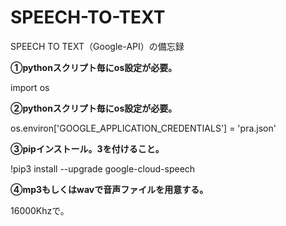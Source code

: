 # SPEECH-TO-TEXT
SPEECH TO TEXT（Google-API）の備忘録

<strong>①pythonスクリプト毎にos設定が必要。</strong>
<p>import os</p>

<strong>②pythonスクリプト毎にos設定が必要。</strong>
<p>os.environ['GOOGLE_APPLICATION_CREDENTIALS'] = 'pra.json'</p>

<strong>③pipインストール。3を付けること。</strong>
<p>!pip3 install --upgrade google-cloud-speech</p>

<strong>④mp3もしくはwavで音声ファイルを用意する。</strong>
<p>16000Khzで。</p>
